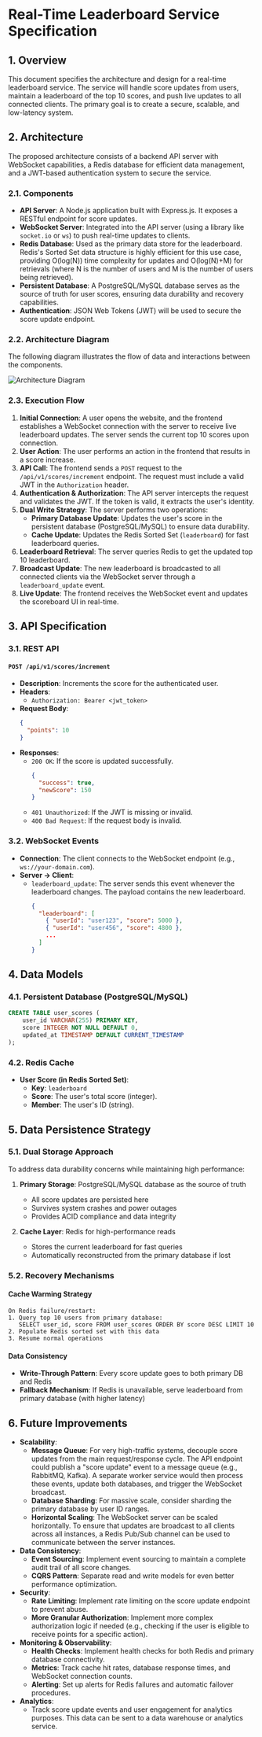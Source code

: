 # Real-Time Leaderboard Service Specification

## 1. Overview

This document specifies the architecture and design for a real-time leaderboard service. The service will handle score updates from users, maintain a leaderboard of the top 10 scores, and push live updates to all connected clients. The primary goal is to create a secure, scalable, and low-latency system.

## 2. Architecture

The proposed architecture consists of a backend API server with WebSocket capabilities, a Redis database for efficient data management, and a JWT-based authentication system to secure the service.

### 2.1. Components

-   **API Server**: A Node.js application built with Express.js. It exposes a RESTful endpoint for score updates.
-   **WebSocket Server**: Integrated into the API server (using a library like `socket.io` or `ws`) to push real-time updates to clients.
-   **Redis Database**: Used as the primary data store for the leaderboard. Redis's Sorted Set data structure is highly efficient for this use case, providing O(log(N)) time complexity for updates and O(log(N)+M) for retrievals (where N is the number of users and M is the number of users being retrieved).
-   **Persistent Database**: A PostgreSQL/MySQL database serves as the source of truth for user scores, ensuring data durability and recovery capabilities.
-   **Authentication**: JSON Web Tokens (JWT) will be used to secure the score update endpoint.

### 2.2. Architecture Diagram

The following diagram illustrates the flow of data and interactions between the components.

![Architecture Diagram](./architecture-diagram.svg)

### 2.3. Execution Flow

1.  **Initial Connection**: A user opens the website, and the frontend establishes a WebSocket connection with the server to receive live leaderboard updates. The server sends the current top 10 scores upon connection.
2.  **User Action**: The user performs an action in the frontend that results in a score increase.
3.  **API Call**: The frontend sends a `POST` request to the `/api/v1/scores/increment` endpoint. The request must include a valid JWT in the `Authorization` header.
4.  **Authentication & Authorization**: The API server intercepts the request and validates the JWT. If the token is valid, it extracts the user's identity.
5.  **Dual Write Strategy**: The server performs two operations:
    - **Primary Database Update**: Updates the user's score in the persistent database (PostgreSQL/MySQL) to ensure data durability.
    - **Cache Update**: Updates the Redis Sorted Set (`leaderboard`) for fast leaderboard queries.
6.  **Leaderboard Retrieval**: The server queries Redis to get the updated top 10 leaderboard.
7.  **Broadcast Update**: The new leaderboard is broadcasted to all connected clients via the WebSocket server through a `leaderboard_update` event.
8.  **Live Update**: The frontend receives the WebSocket event and updates the scoreboard UI in real-time.

## 3. API Specification

### 3.1. REST API

#### `POST /api/v1/scores/increment`

-   **Description**: Increments the score for the authenticated user.
-   **Headers**:
    -   `Authorization: Bearer <jwt_token>`
-   **Request Body**:
    ```json
    {
      "points": 10
    }
    ```
-   **Responses**:
    -   `200 OK`: If the score is updated successfully.
        ```json
        {
          "success": true,
          "newScore": 150
        }
        ```
    -   `401 Unauthorized`: If the JWT is missing or invalid.
    -   `400 Bad Request`: If the request body is invalid.

### 3.2. WebSocket Events

-   **Connection**: The client connects to the WebSocket endpoint (e.g., `ws://your-domain.com`).
-   **Server -> Client**:
    -   `leaderboard_update`: The server sends this event whenever the leaderboard changes. The payload contains the new leaderboard.
        ```json
        {
          "leaderboard": [
            { "userId": "user123", "score": 5000 },
            { "userId": "user456", "score": 4800 },
            ...
          ]
        }
        ```

## 4. Data Models

### 4.1. Persistent Database (PostgreSQL/MySQL)
```sql
CREATE TABLE user_scores (
    user_id VARCHAR(255) PRIMARY KEY,
    score INTEGER NOT NULL DEFAULT 0,
    updated_at TIMESTAMP DEFAULT CURRENT_TIMESTAMP
);
```

### 4.2. Redis Cache
-   **User Score (in Redis Sorted Set)**:
    -   **Key**: `leaderboard`
    -   **Score**: The user's total score (integer).
    -   **Member**: The user's ID (string).

## 5. Data Persistence Strategy

### 5.1. Dual Storage Approach
To address data durability concerns while maintaining high performance:

1. **Primary Storage**: PostgreSQL/MySQL database as the source of truth
   - All score updates are persisted here
   - Survives system crashes and power outages
   - Provides ACID compliance and data integrity

2. **Cache Layer**: Redis for high-performance reads
   - Stores the current leaderboard for fast queries
   - Automatically reconstructed from the primary database if lost

### 5.2. Recovery Mechanisms

#### Cache Warming Strategy
```
On Redis failure/restart:
1. Query top 10 users from primary database: 
   SELECT user_id, score FROM user_scores ORDER BY score DESC LIMIT 10
2. Populate Redis sorted set with this data
3. Resume normal operations
```

#### Data Consistency
- **Write-Through Pattern**: Every score update goes to both primary DB and Redis
- **Fallback Mechanism**: If Redis is unavailable, serve leaderboard from primary database (with higher latency)

## 6. Future Improvements

-   **Scalability**:
    -   **Message Queue**: For very high-traffic systems, decouple score updates from the main request/response cycle. The API endpoint could publish a "score update" event to a message queue (e.g., RabbitMQ, Kafka). A separate worker service would then process these events, update both databases, and trigger the WebSocket broadcast.
    -   **Database Sharding**: For massive scale, consider sharding the primary database by user ID ranges.
    -   **Horizontal Scaling**: The WebSocket server can be scaled horizontally. To ensure that updates are broadcast to all clients across all instances, a Redis Pub/Sub channel can be used to communicate between the server instances.
-   **Data Consistency**:
    -   **Event Sourcing**: Implement event sourcing to maintain a complete audit trail of all score changes.
    -   **CQRS Pattern**: Separate read and write models for even better performance optimization.
-   **Security**:
    -   **Rate Limiting**: Implement rate limiting on the score update endpoint to prevent abuse.
    -   **More Granular Authorization**: Implement more complex authorization logic if needed (e.g., checking if the user is eligible to receive points for a specific action).
-   **Monitoring & Observability**:
    -   **Health Checks**: Implement health checks for both Redis and primary database connectivity.
    -   **Metrics**: Track cache hit rates, database response times, and WebSocket connection counts.
    -   **Alerting**: Set up alerts for Redis failures and automatic failover procedures.
-   **Analytics**:
    -   Track score update events and user engagement for analytics purposes. This data can be sent to a data warehouse or analytics service.
